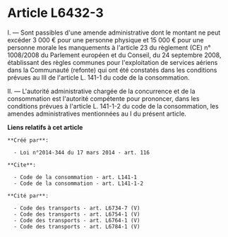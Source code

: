 # Article L6432-3

I. ― Sont passibles d'une amende administrative dont le montant ne peut excéder 3 000 € pour une personne physique et 15 000
€ pour une personne morale les manquements à l'article 23 du règlement (CE) n° 1008/2008 du Parlement européen et du Conseil,
du 24 septembre 2008, établissant des règles communes pour l'exploitation de services aériens dans la Communauté (refonte)
qui ont été constatés dans les conditions prévues au III de l'article L. 141-1 du code de la consommation. 

II. ― L'autorité administrative chargée de la concurrence et de la consommation est l'autorité compétente pour prononcer,
dans les conditions prévues à l'article L. 141-1-2 du code de la consommation, les amendes administratives mentionnées au I
du présent article.

**Liens relatifs à cet article**

	**Créé par**:

	  - Loi n°2014-344 du 17 mars 2014 - art. 116

	**Cite**:

	  - Code de la consommation - art. L141-1
	  - Code de la consommation - art. L141-1-2

	**Cité par**:

	  - Code des transports - art. L6734-7 (V)
	  - Code des transports - art. L6754-1 (V)
	  - Code des transports - art. L6764-1 (V)
	  - Code des transports - art. L6784-1 (V)
